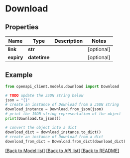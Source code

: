 # Download


## Properties

Name | Type | Description | Notes
------------ | ------------- | ------------- | -------------
**link** | **str** |  | [optional] 
**expiry** | **datetime** |  | [optional] 

## Example

```python
from openapi_client.models.download import Download

# TODO update the JSON string below
json = "{}"
# create an instance of Download from a JSON string
download_instance = Download.from_json(json)
# print the JSON string representation of the object
print(Download.to_json())

# convert the object into a dict
download_dict = download_instance.to_dict()
# create an instance of Download from a dict
download_from_dict = Download.from_dict(download_dict)
```
[[Back to Model list]](../README.md#documentation-for-models) [[Back to API list]](../README.md#documentation-for-api-endpoints) [[Back to README]](../README.md)


